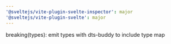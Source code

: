 ```yaml
---
'@sveltejs/vite-plugin-svelte-inspector': major
'@sveltejs/vite-plugin-svelte': major
---
```


breaking(types): emit types with dts-buddy to include type map
